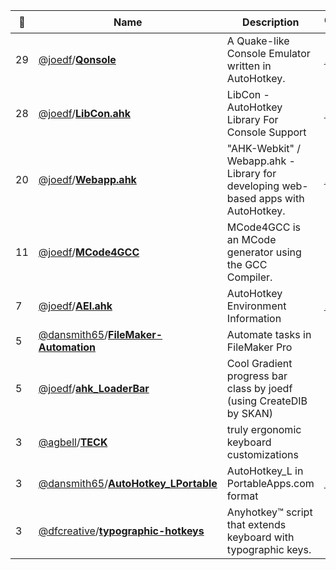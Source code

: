 |:star2: | Name | Description | 🌍|
|---|---|---|---|
|29|[@joedf](https://github.com/joedf)/[**Qonsole**](https://github.com/joedf/Qonsole)|A Quake-like Console Emulator written in AutoHotkey.|[:arrow_upper_right:](http://qonsole-ahk.sourceforge.net/)|
|28|[@joedf](https://github.com/joedf)/[**LibCon.ahk**](https://github.com/joedf/LibCon.ahk)|LibCon - AutoHotkey Library For Console Support|[:arrow_upper_right:](http://joedf.github.io/libcon/)|
|20|[@joedf](https://github.com/joedf)/[**Webapp.ahk**](https://github.com/joedf/Webapp.ahk)|"AHK-Webkit" / Webapp.ahk - Library for developing web-based apps with AutoHotkey.|[:arrow_upper_right:](https://autohotkey.com/boards/viewtopic.php?f=6&t=21516)|
|11|[@joedf](https://github.com/joedf)/[**MCode4GCC**](https://github.com/joedf/MCode4GCC)|MCode4GCC is an MCode generator using the GCC Compiler.||
|7|[@joedf](https://github.com/joedf)/[**AEI.ahk**](https://github.com/joedf/AEI.ahk)|AutoHotkey Environment Information|[:arrow_upper_right:](http://ahkscript.org/boards/viewtopic.php?f=6&t=5825)|
|5|[@dansmith65](https://github.com/dansmith65)/[**FileMaker-Automation**](https://github.com/dansmith65/FileMaker-Automation)|Automate tasks in FileMaker Pro||
|5|[@joedf](https://github.com/joedf)/[**ahk_LoaderBar**](https://github.com/joedf/ahk_LoaderBar)|Cool Gradient progress bar class by joedf (using CreateDIB by SKAN)||
|3|[@agbell](https://github.com/agbell)/[**TECK**](https://github.com/agbell/TECK)|truly ergonomic keyboard customizations||
|3|[@dansmith65](https://github.com/dansmith65)/[**AutoHotkey_LPortable**](https://github.com/dansmith65/AutoHotkey_LPortable)|AutoHotkey_L in PortableApps.com format|[:arrow_upper_right:](http://portableapps.com/node/32170)|
|3|[@dfcreative](https://github.com/dfcreative)/[**typographic-hotkeys**](https://github.com/dfcreative/typographic-hotkeys)|Anyhotkey™ script that extends keyboard with typographic keys.||

